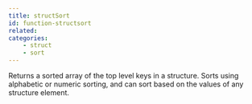 ```yaml
---
title: structSort
id: function-structsort
related:
categories:
    - struct
    - sort
---
```


Returns a sorted array of the top level keys in a structure.
        Sorts using alphabetic or numeric sorting, and can sort based
        on the values of any structure element.